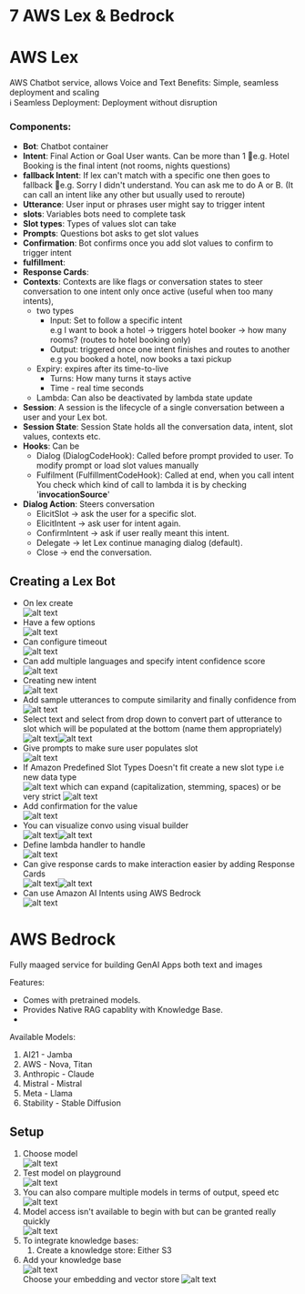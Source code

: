 # 7 AWS Lex & Bedrock

# AWS Lex
AWS Chatbot service, allows Voice and Text
Benefits: Simple, seamless deployment and scaling  
ℹ️ Seamless Deployment: Deployment without disruption
### Components:
- **Bot**: Chatbot container
- **Intent**: Final Action or Goal User wants. Can be more than 1
 📌e.g. Hotel Booking is the final intent (not rooms, nights questions)
- **fallback Intent**: If lex can't match with a specific one then goes to fallback
📌e.g. Sorry I didn't understand. You can ask me to do A or B.
(It can call an intent like any other but usually used to reroute)
- **Utterance**:  User input or phrases user might say to trigger intent
- **slots**: Variables bots need to complete task
- **Slot types**: Types of values slot can take
- **Prompts**: Questions bot asks to get slot values
- **Confirmation**: Bot confirms once you add slot values to confirm to trigger intent
- **fulfillment**: 
- **Response Cards**: 
- **Contexts**: Contexts are like flags or conversation states to steer conversation to one intent only once active (useful when too many intents), 
  - two types
    - Input: Set to follow a specific intent  
    e.g I want to book a hotel → triggers hotel booker → how many rooms? (routes to hotel booking only)
    - Output: triggered once one intent finishes and routes to another  
      e.g you booked a hotel, now books a taxi pickup
  - Expiry: expires after its time-to-live
    - Turns: How many turns it stays active
    - Time - real time seconds
  - Lambda: Can also be deactivated by lambda state update
- **Session**: A session is the lifecycle of a single conversation between a user and your Lex bot.
- **Session State**: Session State holds all the conversation data, intent, slot values, contexts etc.
- **Hooks**: Can be
  - Dialog (DialogCodeHook): Called before prompt provided to user. To modify prompt or load slot values manually
  - Fulfilment (FulfillmentCodeHook): Called at end, when you call intent  
    You check which kind of call to lambda it is by checking '**invocationSource**'
- **Dialog Action**: Steers conversation
  - ElicitSlot → ask the user for a specific slot.
  - ElicitIntent → ask user for intent again.
  - ConfirmIntent → ask if user really meant this intent.
  - Delegate → let Lex continue managing dialog (default).
  - Close → end the conversation.
  

## Creating a Lex Bot
- On lex create<br>![alt text](Images/image.png)
- Have a few options<br>![alt text](Images/image-1.png)
- Can configure timeout<br>![alt text](Images/image-2.png)
- Can add multiple languages and specify intent confidence score <br>![alt text](Images/image-3.png)
- Creating new intent <br>![alt text](Images/image-4.png)
- Add sample utterances to compute similarity and finally confidence from <br>![alt text](Images/image-5.png)
- Select text and select from drop down to convert part of utterance to slot which will be populated at the bottom (name them appropriately) <br>![alt text](Images/image-6.png)![alt text](Images/image-7.png)
- Give prompts to make sure user populates slot<br> ![alt text](Images/image-8.png)
- If Amazon Predefined Slot Types Doesn't fit create a new slot type i.e new data type<br> ![alt text](Images/image-9.png) which can expand (capitalization, stemming, spaces) or be very strict ![alt text](Images/image-10.png)
- Add confirmation for the value<br>![alt text](Images/image-11.png)
- You can visualize convo using visual builder <br>![alt text](Images/image-12.png)![alt text](Images/image-13.png)
- Define lambda handler to handle<br>
![alt text](Images/image-14.png)
- Can give response cards to make interaction easier by adding Response Cards <br>![alt text](Images/image-15.png)![alt text](Images/image-16.png)
- Can use Amazon AI Intents using AWS Bedrock <br>![alt text](Images/image-23.png)


# AWS Bedrock
Fully maaged service for building GenAI Apps both text and images  

Features:  
- Comes with pretrained models.
- Provides Native RAG capablity with Knowledge Base.
- 

Available Models:
1. AI21 - Jamba
2. AWS - Nova, Titan
3. Anthropic - Claude
4. Mistral - Mistral
5. Meta - Llama
6. Stability - Stable Diffusion

## Setup
1. Choose model <br> ![alt text](Images/image-17.png)
2. Test model on playground <br> ![alt text](Images/image-18.png)
3. You can also compare multiple models in terms of output, speed etc <br> ![alt text](Images/image-19.png)
4. Model access isn't available to begin with but can be granted really quickly <br>![alt text](Images/image-20.png)
5. To integrate knowledge bases:
   1. Create a knowledge store: Either S3
6. Add your knowledge base <br> ![alt text](Images/image-21.png) <br> Choose your embedding and vector store ![alt text](Images/image-22.png)

